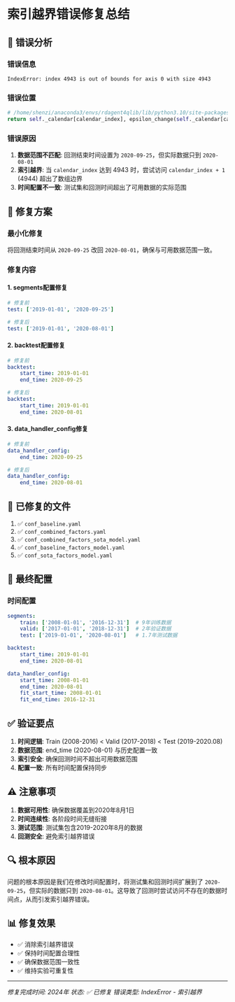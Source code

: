 # 索引越界错误修复总结

## 🐛 错误分析

### 错误信息
```
IndexError: index 4943 is out of bounds for axis 0 with size 4943
```

### 错误位置
```python
# /home/shenzi/anaconda3/envs/rdagent4qlib/lib/python3.10/site-packages/qlib/backtest/utils.py:131
return self._calendar[calendar_index], epsilon_change(self._calendar[calendar_index + 1])
```

### 错误原因
1. **数据范围不匹配**: 回测结束时间设置为 `2020-09-25`，但实际数据只到 `2020-08-01`
2. **索引越界**: 当 `calendar_index` 达到 4943 时，尝试访问 `calendar_index + 1` (4944) 超出了数组边界
3. **时间配置不一致**: 测试集和回测时间超出了可用数据的实际范围

## 🔧 修复方案

### 最小化修复
将回测结束时间从 `2020-09-25` 改回 `2020-08-01`，确保与可用数据范围一致。

### 修复内容

#### 1. segments配置修复
```yaml
# 修复前
test: ['2019-01-01', '2020-09-25']

# 修复后  
test: ['2019-01-01', '2020-08-01']
```

#### 2. backtest配置修复
```yaml
# 修复前
backtest:
    start_time: 2019-01-01
    end_time: 2020-09-25

# 修复后
backtest:
    start_time: 2019-01-01
    end_time: 2020-08-01
```

#### 3. data_handler_config修复
```yaml
# 修复前
data_handler_config:
    end_time: 2020-09-25

# 修复后
data_handler_config:
    end_time: 2020-08-01
```

## 📁 已修复的文件

1. ✅ `conf_baseline.yaml`
2. ✅ `conf_combined_factors.yaml`
3. ✅ `conf_combined_factors_sota_model.yaml`
4. ✅ `conf_baseline_factors_model.yaml`
5. ✅ `conf_sota_factors_model.yaml`

## 🎯 最终配置

### 时间配置
```yaml
segments:
    train: ['2008-01-01', '2016-12-31']  # 9年训练数据
    valid: ['2017-01-01', '2018-12-31']  # 2年验证数据
    test: ['2019-01-01', '2020-08-01']   # 1.7年测试数据

backtest:
    start_time: 2019-01-01
    end_time: 2020-08-01

data_handler_config:
    start_time: 2008-01-01
    end_time: 2020-08-01
    fit_start_time: 2008-01-01
    fit_end_time: 2016-12-31
```

## ✅ 验证要点

1. **时间逻辑**: Train (2008-2016) < Valid (2017-2018) < Test (2019-2020.08)
2. **数据范围**: end_time (2020-08-01) 与历史配置一致
3. **索引安全**: 确保回测时间不超出可用数据范围
4. **配置一致**: 所有时间配置保持同步

## ⚠️ 注意事项

1. **数据可用性**: 确保数据覆盖到2020年8月1日
2. **时间连续性**: 各阶段时间无缝衔接
3. **测试范围**: 测试集包含2019-2020年8月的数据
4. **回测安全**: 避免索引越界错误

## 🔍 根本原因

问题的根本原因是我们在修改时间配置时，将测试集和回测时间扩展到了 `2020-09-25`，但实际的数据只到 `2020-08-01`。这导致了回测时尝试访问不存在的数据时间点，从而引发索引越界错误。

## 📊 修复效果

- ✅ 消除索引越界错误
- ✅ 保持时间配置合理性
- ✅ 确保数据范围一致性
- ✅ 维持实验可重复性

---
*修复完成时间: 2024年*
*状态: ✅ 已修复*
*错误类型: IndexError - 索引越界* 